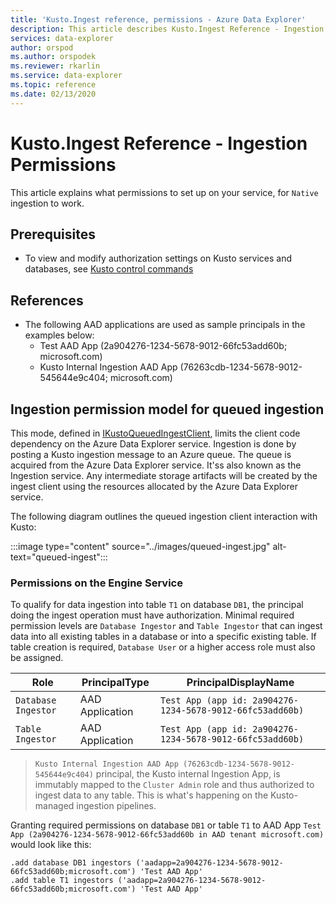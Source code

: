 ```yaml
---
title: 'Kusto.Ingest reference, permissions - Azure Data Explorer'
description: This article describes Kusto.Ingest Reference - Ingestion Permissions in Azure Data Explorer.
services: data-explorer
author: orspod
ms.author: orspodek
ms.reviewer: rkarlin
ms.service: data-explorer
ms.topic: reference
ms.date: 02/13/2020
---
```

# Kusto.Ingest Reference - Ingestion Permissions
This article explains what permissions to set up on your service, for `Native` ingestion to work.


## Prerequisites
* To view and modify authorization settings on Kusto services and databases, see [Kusto control commands](../../management/security-roles.md) 

## References
* The following AAD applications are used as sample principals in the examples below:
    * Test AAD App (2a904276-1234-5678-9012-66fc53add60b; microsoft.com)
    * Kusto Internal Ingestion AAD App (76263cdb-1234-5678-9012-545644e9c404; microsoft.com)

## Ingestion permission model for queued ingestion
This mode, defined in [IKustoQueuedIngestClient](kusto-ingest-client-reference.md#interface-ikustoqueuedingestclient), limits the client code dependency on the Azure Data Explorer service. Ingestion is done by posting a Kusto ingestion message to an Azure queue. The queue is acquired from the Azure Data Explorer service. It'ss also known as the Ingestion service.  Any intermediate storage artifacts will be created by the ingest client using the resources allocated by the Azure Data Explorer service.

The following diagram outlines the queued ingestion client interaction with Kusto:<BR>

:::image type="content" source="../images/queued-ingest.jpg" alt-text="queued-ingest":::

### Permissions on the Engine Service
To qualify for data ingestion into table `T1` on database `DB1`, the principal doing the ingest operation must have authorization.
Minimal required permission levels are `Database Ingestor` and `Table Ingestor` that can ingest data into all existing tables in a database or into a specific existing table.
If table creation is required, `Database User` or a higher access role must also be assigned.


|Role |PrincipalType	|PrincipalDisplayName
|--------|------------|------------
|`Database Ingestor` |AAD Application |`Test App (app id: 2a904276-1234-5678-9012-66fc53add60b)`
|`Table Ingestor` |AAD Application |`Test App (app id: 2a904276-1234-5678-9012-66fc53add60b)`

>`Kusto Internal Ingestion AAD App (76263cdb-1234-5678-9012-545644e9c404)` principal, the Kusto internal Ingestion App, is immutably mapped to the `Cluster Admin` role and thus authorized to ingest data to any table. This is what's happening on the Kusto-managed ingestion pipelines.

Granting required permissions on database `DB1` or table `T1` to AAD App `Test App (2a904276-1234-5678-9012-66fc53add60b in AAD tenant microsoft.com)` would look like this:
```kusto
.add database DB1 ingestors ('aadapp=2a904276-1234-5678-9012-66fc53add60b;microsoft.com') 'Test AAD App'
.add table T1 ingestors ('aadapp=2a904276-1234-5678-9012-66fc53add60b;microsoft.com') 'Test AAD App'
```
